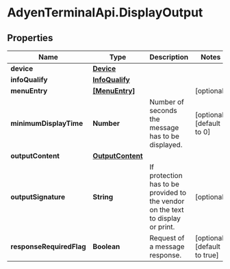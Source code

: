 # AdyenTerminalApi.DisplayOutput

## Properties

Name | Type | Description | Notes
------------ | ------------- | ------------- | -------------
**device** | [**Device**](Device.md) |  | 
**infoQualify** | [**InfoQualify**](InfoQualify.md) |  | 
**menuEntry** | [**[MenuEntry]**](MenuEntry.md) |  | [optional] 
**minimumDisplayTime** | **Number** | Number of seconds the message has to be displayed. | [optional] [default to 0]
**outputContent** | [**OutputContent**](OutputContent.md) |  | 
**outputSignature** | **String** | If protection has to be provided to the vendor on the text to display or print. | [optional] 
**responseRequiredFlag** | **Boolean** | Request of a message response. | [optional] [default to true]


